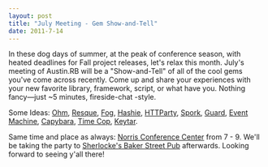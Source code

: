 ```yaml
---
layout: post
title: "July Meeting - Gem Show-and-Tell"
date: 2011-7-14
---
```


In these dog days of summer, at the peak of conference season, with heated deadlines for Fall project releases, let's relax this month. July's meeting of Austin.RB will be a "Show-and-Tell" of all of the cool gems you've come across recently. Come up and share your experiences with your new favorite library, framework, script, or what have you. Nothing fancy—just ~5 minutes, fireside-chat -style.

Some Ideas: [Ohm](http://ohm.keyvalue.org/), [Resque](https://github.com/defunkt/resque), [Fog](http://fog.io/), [Hashie](http://intridea.com/2009/11/12/hashie-the-hash-toolkit?blog=company), [HTTParty](http://railstips.org/blog/archives/2008/07/29/it-s-an-httparty-and-everyone-is-invited/), [Spork](https://github.com/timcharper/spork), [Guard](https://github.com/guard/guard), [Event Machine](http://rubyeventmachine.com/), [Capybara](https://github.com/jnicklas/capybara), [Time Cop](https://github.com/jtrupiano/timecop), [Keytar](https://github.com/schneems/keytar).

Same time and place as always: [Norris Conference Center](http://gowalla.com/spots/189667) from 7 - 9. We'll be taking the party to [Sherlocke's Baker Street Pub](http://gowalla.com/spots/58416) afterwards. Looking forward to seeing y'all there!